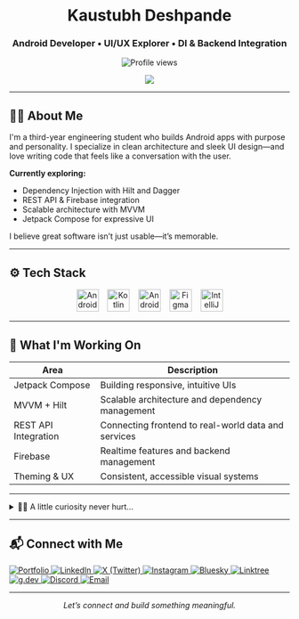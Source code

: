 <h1 align="center">Kaustubh Deshpande</h1>
<h3 align="center">Android Developer • UI/UX Explorer • DI & Backend Integration</h3>

<p align="center">
  <img src="https://komarev.com/ghpvc/?username=deshkaustubh&color=0e75b6&style=flat" alt="Profile views" />
</p>

<p align="center">
  <img src="https://img.shields.io/badge/Recruiter_Mode_ON-green?style=for-the-badge" />
</p>

---

## 👨‍💻 About Me

I'm a third-year engineering student who builds Android apps with purpose and personality. I specialize in clean architecture and sleek UI design—and love writing code that feels like a conversation with the user.

**Currently exploring:**
- Dependency Injection with Hilt and Dagger  
- REST API & Firebase integration  
- Scalable architecture with MVVM  
- Jetpack Compose for expressive UI  

I believe great software isn’t just usable—it’s memorable.

---

## ⚙️ Tech Stack

<div align="center">
  <img src="https://cdn.jsdelivr.net/gh/devicons/devicon/icons/android/android-original.svg" height="40" alt="Android" />
  &nbsp;&nbsp;
  <img src="https://cdn.jsdelivr.net/gh/devicons/devicon/icons/kotlin/kotlin-original.svg" height="40" alt="Kotlin" />
  &nbsp;&nbsp;
  <img src="https://cdn.jsdelivr.net/gh/devicons/devicon/icons/androidstudio/androidstudio-original.svg" height="40" alt="Android Studio" />
  &nbsp;&nbsp;
  <img src="https://cdn.jsdelivr.net/gh/devicons/devicon/icons/figma/figma-original.svg" height="40" alt="Figma" />
  &nbsp;&nbsp;
  <img src="https://cdn.jsdelivr.net/gh/devicons/devicon/icons/intellij/intellij-original.svg" height="40" alt="IntelliJ" />
</div>

---

## 🚧 What I'm Working On

| Area                 | Description                                           |
|----------------------|-------------------------------------------------------|
| Jetpack Compose      | Building responsive, intuitive UIs                    |
| MVVM + Hilt          | Scalable architecture and dependency management       |
| REST API Integration | Connecting frontend to real-world data and services   |
| Firebase             | Realtime features and backend management              |
| Theming & UX         | Consistent, accessible visual systems                 |

---

<details>
  <summary>🕵️‍♂️ A little curiosity never hurt...</summary>
  
  👋 Hey recruiter or future teammate!

  You found the secret section.  
  That already makes you more interesting than most.

  💌 Let’s connect: **contact.deshkaustubh@gmail.com**  
  💡 Or just explore some of my builds—many of them hide details like this 😉
</details>

---

## 📬 Connect with Me

<p align="left">
  <a href="https://kaustubhdeshpande.netlify.app" target="_blank">
    <img src="https://img.shields.io/badge/Portfolio-000000?style=for-the-badge&logo=About.me&logoColor=white" alt="Portfolio" />
  </a>
  <a href="https://linkedin.com/in/deshkaustubh" target="_blank">
    <img src="https://img.shields.io/badge/LinkedIn-0077B5?style=for-the-badge&logo=linkedin&logoColor=white" alt="LinkedIn" />
  </a>
  <a href="https://x.com/desh_kaustubh" target="_blank">
    <img src="https://img.shields.io/badge/X-000000?style=for-the-badge&logo=twitter&logoColor=white" alt="X (Twitter)" />
  </a>
  <a href="https://instagram.com/deshkaustubh" target="_blank">
    <img src="https://img.shields.io/badge/Instagram-E4405F?style=for-the-badge&logo=instagram&logoColor=white" alt="Instagram" />
  </a>
  <a href="https://bsky.app/profile/kaustubhdeshpande.bsky.social" target="_blank">
    <img src="https://img.shields.io/badge/Bluesky-0A75FF?style=for-the-badge&logo=bluesky&logoColor=white" alt="Bluesky" />
  </a>
  <a href="https://linktr.ee/kaustubhdeshpande" target="_blank">
    <img src="https://img.shields.io/badge/Linktree-43E660?style=for-the-badge&logo=Linktree&logoColor=white" alt="Linktree" />
  </a>
  <a href="https://g.dev/deshkaustubh" target="_blank">
    <img src="https://img.shields.io/badge/g.dev-4285F4?style=for-the-badge&logo=Google&logoColor=white" alt="g.dev" />
  </a>
  <a href="https://discord.com/users/deshkaustubh" target="_blank">
    <img src="https://img.shields.io/badge/Discord-5865F2?style=for-the-badge&logo=discord&logoColor=white" alt="Discord" />
  </a>
  <a href="mailto:contact.deshkaustubh@gmail.com" target="_blank">
    <img src="https://img.shields.io/badge/Email-D14836?style=for-the-badge&logo=gmail&logoColor=white" alt="Email" />
  </a>
</p>

---

<p align="center"><i>Let’s connect and build something meaningful.</i></p>
